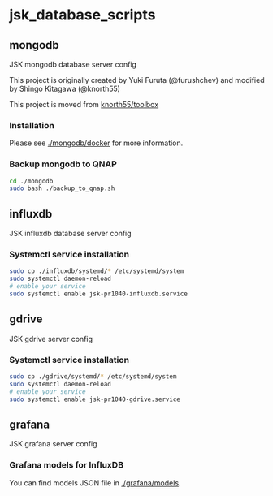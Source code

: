 # jsk_database_scripts

## mongodb

JSK mongodb database server config

This project is originally created by Yuki Furuta (@furushchev) and modified by Shingo Kitagawa (@knorth55)

This project is moved from [knorth55/toolbox](https://github.com/knorth55/toolbox.git)

### Installation

Please see [./mongodb/docker](./mongodb/docker) for more information.

### Backup mongodb to QNAP

```bash
cd ./mongodb
sudo bash ./backup_to_qnap.sh
```

## influxdb

JSK influxdb database server config

### Systemctl service installation

```bash
sudo cp ./influxdb/systemd/* /etc/systemd/system
sudo systemctl daemon-reload
# enable your service
sudo systemctl enable jsk-pr1040-influxdb.service
```

## gdrive

JSK gdrive server config

### Systemctl service installation

```bash
sudo cp ./gdrive/systemd/* /etc/systemd/system
sudo systemctl daemon-reload
# enable your service
sudo systemctl enable jsk-pr1040-gdrive.service
```

## grafana

JSK grafana server config

### Grafana models for InfluxDB

You can find models JSON file in [./grafana/models](./grafana/models).

